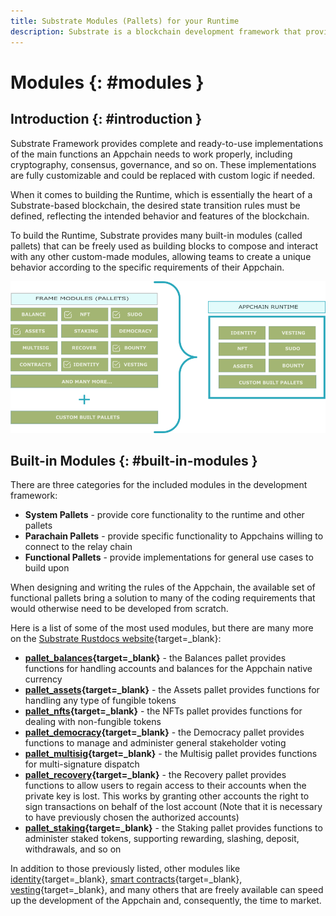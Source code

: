 ```yaml
---
title: Substrate Modules (Pallets) for your Runtime
description: Substrate is a blockchain development framework that provides ready-to-use modules (pallets) for developers to compose with their custom logic in the Runtime.
---
```


# Modules {: #modules } 

## Introduction {: #introduction } 

Substrate Framework provides complete and ready-to-use implementations of the main functions an Appchain needs to work properly, including cryptography, consensus, governance, and so on. These implementations are fully customizable and could be replaced with custom logic if needed.

When it comes to building the Runtime, which is essentially the heart of a Substrate-based blockchain, the desired state transition rules must be defined, reflecting the intended behavior and features of the blockchain. 

To build the Runtime, Substrate provides many built-in modules (called pallets) that can be freely used as building blocks to compose and interact with any other custom-made modules, allowing teams to create a unique behavior according to the specific requirements of their Appchain.

![Built-in modules](/images/learn/framework/modules/modules-1.png)

## Built-in Modules {: #built-in-modules } 

There are three categories for the included modules in the development framework:

- **System Pallets** - provide core functionality to the runtime and other pallets
- **Parachain Pallets** - provide specific functionality to Appchains willing to connect to the relay chain
- **Functional Pallets** - provide implementations for general use cases to build upon

When designing and writing the rules of the Appchain, the available set of functional pallets bring a solution to many of the coding requirements that would otherwise need to be developed from scratch.

Here is a list of some of the most used modules, but there are many more on the [Substrate Rustdocs website](https://paritytech.github.io/substrate/){target=_blank}:

- **[pallet_balances](https://paritytech.github.io/substrate/master/pallet_balances/index.html){target=_blank}** - the Balances pallet provides functions for handling accounts and balances for the Appchain native currency
- **[pallet_assets](https://paritytech.github.io/substrate/master/pallet_assets/index.html){target=_blank}** - the Assets pallet provides functions for handling any type of fungible tokens
- **[pallet_nfts](https://paritytech.github.io/substrate/master/pallet_nfts/index.html){target=_blank}** - the NFTs pallet provides functions for dealing with non-fungible tokens
- **[pallet_democracy](https://paritytech.github.io/substrate/master/pallet_democracy/index.html){target=_blank}** - the Democracy pallet provides functions to manage and administer general stakeholder voting
- **[pallet_multisig](https://paritytech.github.io/substrate/master/pallet_multisig/index.html){target=_blank}** - the Multisig pallet provides functions for multi-signature dispatch
- **[pallet_recovery](https://paritytech.github.io/substrate/master/pallet_recovery/index.html){target=_blank}** - the Recovery pallet provides functions to allow users to regain access to their accounts when the private key is lost. This works by granting other accounts the right to sign transactions on behalf of the lost account (Note that it is necessary to have previously chosen the authorized accounts)
- **[pallet_staking](https://paritytech.github.io/substrate/master/pallet_staking/index.html){target=_blank}** - the Staking pallet provides functions to administer staked tokens, supporting rewarding, slashing, deposit, withdrawals, and so on

In addition to those previously listed, other modules like [identity](https://paritytech.github.io/substrate/master/pallet_identity/index.html){target=_blank}, [smart contracts](https://paritytech.github.io/substrate/master/pallet_contracts/index.html){target=_blank}, [vesting](https://paritytech.github.io/substrate/master/pallet_vesting/index.html){target=_blank}, and many others that are freely available can speed up the development of the Appchain and, consequently, the time to market.

